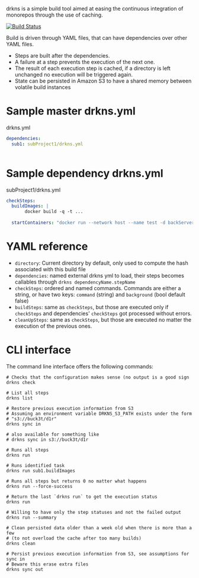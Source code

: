 drkns is a simple build tool aimed at easing the continuous integration of 
monorepos through the use of caching.

[![Build Status](https://github.com/frantzmiccoli/drkns/actions/workflows/main.yml/badge.svg)](https://github.com/frantzmiccoli/drkns/actions)

Build is driven through YAML files, that can have dependencies over other YAML
files.

* Steps are built after the dependencies.
* A failure at a step prevents the execution of the next one.
* The result of each execution step is cached, if a directory is left unchanged 
  no execution will be triggered again. 
* State can be persisted in Amazon S3 to have a shared memory between volatile
build instances


Sample master drkns.yml
===

drkns.yml

```yml
dependencies:
  sub1: subProject1/drkns.yml
  

```

Sample dependency drkns.yml
===


subProject1/drkns.yml

```yml
checkSteps:
  buildImages: |
       docker build -q -t ...
       
  startContainers: "docker run --network host --name test -d backServer-test"
```

YAML reference
===

* `directory`: Current directory by default, only used to compute the hash 
associated with this build file
* `dependencies`: named external drkns yml to load, their steps becomes 
callables through `drkns dependencyName.stepName`
* `checkSteps`: ordered and named commands. Commands are either a string, 
  or have two keys: `command` (string)  and `background` 
  (bool default false)
* `buildSteps`: same as `checkSteps`, but those are executed only if 
  `checkSteps` and dependencies' `checkSteps` got processed without errors. 
* `cleanUpSteps`: same as `checkSteps`, but those are executed no matter the 
execution of the previous ones. 

CLI interface
===

The command line interface offers the following commands:

```
# Checks that the configuration makes sense (no output is a good sign
drkns check

# List all steps
drkns list

# Restore previous execution information from S3
# Assuming an environment variable DRKNS_S3_PATH exists under the form 
# "s3://buck3t/d1r" 
drkns sync in

# also available for something like
# drkns sync in s3://buck3t/d1r

# Runs all steps
drkns run 

# Runs identified task
drkns run sub1.buildImages

# Runs all steps but returns 0 no matter what happens 
drkns run --force-success

# Return the last `drkns run` to get the execution status 
drkns run

# Willing to have only the step statuses and not the failed output 
drkns run --summary

# Clean persisted data older than a week old when there is more than a few
# (to not overload the cache after too many builds)
drkns clean

# Persist previous execution information from S3, see assumptions for sync in
# Beware this erase extra files 
drkns sync out
```
